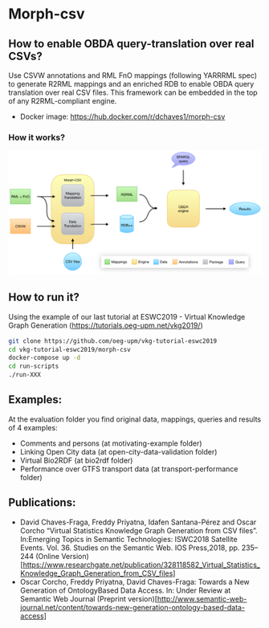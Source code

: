 # Morph-csv
## How to enable OBDA query-translation over real CSVs?

Use CSVW annotations and RML FnO mappings (following YARRRML spec) to generate R2RML mappings and an enriched RDB to enable OBDA query translation over real CSV files. This framework can be embedded in the top of any R2RML-compliant engine.

- Docker image: https://hub.docker.com/r/dchaves1/morph-csv

### How it works?
![Morph-csv workflow](figures/morphcsv.png?raw=true "Morph-CSV workflow")

## How to run it?
Using the example of our last tutorial at ESWC2019 - Virtual Knowledge Graph Generation (https://tutorials.oeg-upm.net/vkg2019/)
```bash
git clone https://github.com/oeg-upm/vkg-tutorial-eswc2019
cd vkg-tutorial-eswc2019/morph-csv
docker-compose up -d
cd run-scripts
./run-XXX
```


## Examples:
At the evaluation folder you find original data, mappings, queries and results of 4 examples:
- Comments and persons (at motivating-example folder)
- Linking Open City data (at open-city-data-validation folder)
- Virtual Bio2RDF (at bio2rdf folder)
- Performance over GTFS transport data (at transport-performance folder)

## Publications:
-  David Chaves-Fraga, Freddy Priyatna, Idafen Santana-Pérez and Oscar Corcho  “Virtual Statistics Knowledge Graph Generation from CSV files”. In:Emerging Topics in Semantic Technologies: ISWC2018  Satellite  Events. Vol. 36. Studies on the Semantic Web. IOS Press,2018, pp. 235–244 (Online Version)[https://www.researchgate.net/publication/328118582_Virtual_Statistics_Knowledge_Graph_Generation_from_CSV_files]
- Oscar Corcho, Freddy Priyatna, David Chaves-Fraga: Towards a New Generation of OntologyBased Data Access. In: Under Review at Semantic Web Journal (Preprint version)[http://www.semantic-web-journal.net/content/towards-new-generation-ontology-based-data-access]

